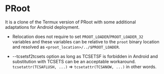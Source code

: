 PRoot
=====
It is a clone of the Termux version of PRoot with some additional adaptations for Android deployment.

* Relocation does not require to set `PROOT_LOADER`/`PROOT_LOADER_32` variables and these variables can be relative to the `proot` binary location and resolved as `<proot_location>/../$PROOT_LOADER`.

* --tcsetsf2tcsets option as long as TCSETSF is forbidden in Android and substitution with TCSETS can be an acceptable workaround. `tcsetattr(TCSAFLUSH, ...)` => `tcsetattr(TCSANOW, ...)` in other words.
